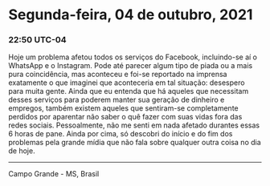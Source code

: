 # Segunda-feira, 04 de outubro, 2021

### 22:50 UTC-04

Hoje um problema afetou todos os serviços do Facebook, incluindo-se aí o WhatsApp
e o Instagram. Pode até parecer algum tipo de piada ou a mais pura coincidência,
mas aconteceu e foi-se reportado na imprensa exatamente o que imaginei que aconteceria
em tal situação: desespero para muita gente. Ainda que eu entenda que há aqueles
que necessitam desses serviços para poderem manter sua geração de dinheiro e empregos,
também existem aqueles que sentiram-se completamente perdidos por aparentar não
saber o quê fazer com suas vidas fora das redes sociais. Pessoalmente, não me senti
em nada afetado durantes essas 6 horas de pane. Ainda por cima, só descobri do início
e do fim dos problemas pela grande mídia que não fala sobre qualquer outra coisa
no dia de hoje.

---

Campo Grande - MS, Brasil
